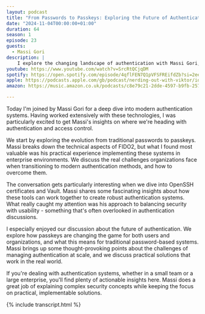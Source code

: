 ```yaml
---
layout: podcast
title: "From Passwords to Passkeys: Exploring the Future of Authentication with Massi Gori"
date: "2024-11-04T00:00:00+01:00"
duration: 64
season: 1
episode: 23
guests:
  - Massi Gori
description: |
    I explore the changing landscape of authentication with Massi Gori, diving into practical applications of FIDO2 and modern security solutions. We discuss how technologies like passkeys, OpenSSH certificates, and Vault are reshaping enterprise security, with real-world examples from Massi's extensive experience.
youtube: https://www.youtube.com/watch?v=SrcRtQCjqDM
spotify: https://open.spotify.com/episode/4qflFEN7Q1pVFSFREifdZb?si=2ee9a7c26ae345fe
apple: https://podcasts.apple.com/gb/podcast/nerding-out-with-viktor/id1722663295?i=1000675608719
amazon: https://music.amazon.co.uk/podcasts/c8e79c21-2dde-4597-b9fb-257ecbc2bf29/episodes/a567c631-a818-4f4a-a7fe-fee3280b6012/nerding-out-with-viktor-from-passwords-to-passkeys-exploring-the-future-of-authentication-with-massi-gori

---
```


Today I'm joined by Massi Gori for a deep dive into modern authentication systems. Having worked extensively with these technologies, I was particularly excited to get Massi's insights on where we're heading with authentication and access control.

We start by exploring the evolution from traditional passwords to passkeys. Massi breaks down the technical aspects of FIDO2, but what I found most valuable was his practical experience implementing these systems in enterprise environments. We discuss the real challenges organizations face when transitioning to modern authentication methods, and how to overcome them.

The conversation gets particularly interesting when we dive into OpenSSH certificates and Vault. Massi shares some fascinating insights about how these tools can work together to create robust authentication systems. What really caught my attention was his approach to balancing security with usability - something that's often overlooked in authentication discussions.

I especially enjoyed our discussion about the future of authentication. We explore how passkeys are changing the game for both users and organizations, and what this means for traditional password-based systems. Massi brings up some thought-provoking points about the challenges of managing authentication at scale, and we discuss practical solutions that work in the real world.

If you're dealing with authentication systems, whether in a small team or a large enterprise, you'll find plenty of actionable insights here. Massi does a great job of explaining complex security concepts while keeping the focus on practical, implementable solutions.

{% include transcript.html %}